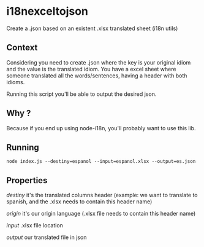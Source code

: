 # i18nexceltojson
Create a .json based on an existent .xlsx translated sheet (i18n utils)

## Context
Considering you need to create .json where the key is your original idiom and the value is the translated idiom. You have a excel sheet where someone translated all the words/sentences, having a header with both idioms.

Running this script you'll be able to output the desired json.

## Why ?
Because if you end up using node-i18n, you'll probably want to use this lib.

## Running

`node index.js --destiny=espanol --input=espanol.xlsx --output=es.json`

## Properties

*destiny* it's the translated columns header (example: we want to translate to spanish, and the .xlsx needs to contain this header name)

*origin* it's our origin language (.xlsx file needs to contain this header name)

*input* .xlsx file location 

*output* our translated file in json